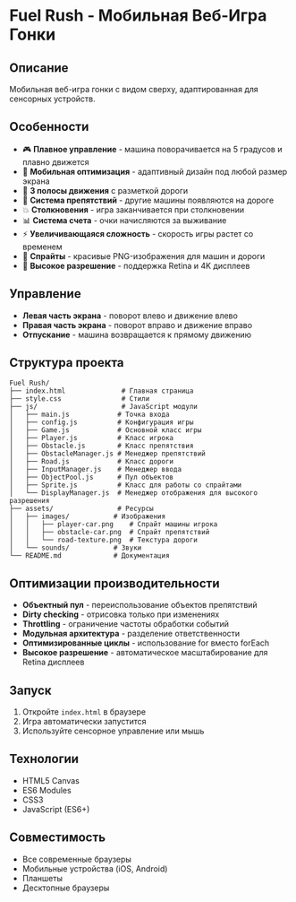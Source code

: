 # Fuel Rush - Мобильная Веб-Игра Гонки

## Описание
Мобильная веб-игра гонки с видом сверху, адаптированная для сенсорных устройств.

## Особенности
- 🎮 **Плавное управление** - машина поворачивается на 5 градусов и плавно движется
- 📱 **Мобильная оптимизация** - адаптивный дизайн под любой размер экрана
- 🏁 **3 полосы движения** с разметкой дороги
- 🚗 **Система препятствий** - другие машины появляются на дороге
- 💥 **Столкновения** - игра заканчивается при столкновении
- 📊 **Система счета** - очки начисляются за выживание
- ⚡ **Увеличивающаяся сложность** - скорость игры растет со временем
- 🎨 **Спрайты** - красивые PNG-изображения для машин и дороги
- 📱 **Высокое разрешение** - поддержка Retina и 4K дисплеев

## Управление
- **Левая часть экрана** - поворот влево и движение влево
- **Правая часть экрана** - поворот вправо и движение вправо
- **Отпускание** - машина возвращается к прямому движению

## Структура проекта
```
Fuel Rush/
├── index.html              # Главная страница
├── style.css               # Стили
├── js/                     # JavaScript модули
│   ├── main.js            # Точка входа
│   ├── config.js          # Конфигурация игры
│   ├── Game.js            # Основной класс игры
│   ├── Player.js          # Класс игрока
│   ├── Obstacle.js        # Класс препятствия
│   ├── ObstacleManager.js # Менеджер препятствий
│   ├── Road.js            # Класс дороги
│   ├── InputManager.js    # Менеджер ввода
│   ├── ObjectPool.js      # Пул объектов
│   ├── Sprite.js          # Класс для работы со спрайтами
│   └── DisplayManager.js  # Менеджер отображения для высокого разрешения
├── assets/                # Ресурсы
│   ├── images/           # Изображения
│   │   ├── player-car.png    # Спрайт машины игрока
│   │   ├── obstacle-car.png  # Спрайт препятствий
│   │   └── road-texture.png  # Текстура дороги
│   └── sounds/           # Звуки
└── README.md             # Документация
```

## Оптимизации производительности
- **Объектный пул** - переиспользование объектов препятствий
- **Dirty checking** - отрисовка только при изменениях
- **Throttling** - ограничение частоты обработки событий
- **Модульная архитектура** - разделение ответственности
- **Оптимизированные циклы** - использование for вместо forEach
- **Высокое разрешение** - автоматическое масштабирование для Retina дисплеев

## Запуск
1. Откройте `index.html` в браузере
2. Игра автоматически запустится
3. Используйте сенсорное управление или мышь

## Технологии
- HTML5 Canvas
- ES6 Modules
- CSS3
- JavaScript (ES6+)

## Совместимость
- Все современные браузеры
- Мобильные устройства (iOS, Android)
- Планшеты
- Десктопные браузеры
